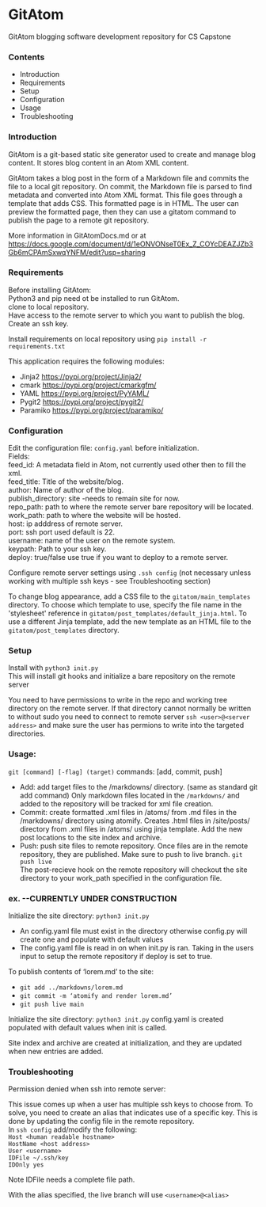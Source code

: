 # GitAtom
 GitAtom blogging software development repository for CS Capstone
 
 ### Contents
 * Introduction
 * Requirements
 * Setup
 * Configuration
 * Usage
 * Troubleshooting
 
### Introduction
GitAtom is a git-based static site generator used to create and manage blog content.  It stores blog content in an Atom XML content.

GitAtom takes a blog post in the form of a Markdown file and commits the file to a local git repository.  On commit, the Markdown file is parsed to find metadata and converted into Atom XML format.  This file goes through a template that adds CSS.  This formatted page is in HTML.  The user can preview the formatted page, then they can use a gitatom command to publish the page to a remote git repository.

More information in GitAtomDocs.md or at <https://docs.google.com/document/d/1eONVONseT0Ex_Z_COYcDEAZJZb3Gb6mCPAmSxwqYNFM/edit?usp=sharing>
 

### Requirements
Before installing GitAtom:  
Python3 and pip need ot be installed to run GitAtom.    
clone to local repository.   
Have access to the remote server to which you want to publish the blog.  
Create an ssh key.  

Install requirements on local repository using `pip install -r requirements.txt`  

This application requires the following modules:
* Jinja2 <https://pypi.org/project/Jinja2/>
* cmark <https://pypi.org/project/cmarkgfm/>
* YAML <https://pypi.org/project/PyYAML/>
* Pygit2 <https://pypi.org/project/pygit2/>
* Paramiko <https://pypi.org/project/paramiko/>

### Configuration
Edit the configuration file: `config.yaml` before initialization.  
Fields:   
feed_id: A metadata field in Atom, not currently used other then to fill the
xml.  
feed_title: Title of the website/blog.  
author: Name of author of the blog.   
publish_directory: site -needs to remain site for now.  
repo_path: path to where the remote server bare repository will be located.   
work_path: path to where the website will be hosted.  
host: ip adddress of remote server.   
port: ssh port used default is 22.   
username: name of the user on the remote system.  
keypath: Path to your ssh key.    
deploy: true/false use true if you want to deploy to a remote server.  

Configure remote server settings using `.ssh config`
(not necessary unless working with multiple ssh keys - see Troubleshooting section)

To change blog appearance, add a CSS file to the `gitatom/main_templates` directory.  To choose which template to use, specify the file name in the 'stylesheet' reference in `gitatom/post_templates/default_jinja.html`.  To use a different Jinja template, add the new template as an HTML file to the `gitatom/post_templates` directory.

### Setup
 
Install with `python3 init.py`  
This will install git hooks and initialize a bare repository on the remote
server
 
You need to have permissions to write in the repo and working tree directory on the
remote server.  If that directory cannot normally be written to without sudo you
need to  connect to remote server
`ssh <user>@<server address>` 
and make sure the user has permions to write into the targeted directories.

### Usage:
`git [command] [-flag] (target)`
commands: [add, commit, push]

- Add: add target files to the /markdowns/ directory.  (same as standard git add
  command) Only markdown files located in the `/markdowns/` and added to the
  repository will be tracked for xml file creation. 
- Commit: create formatted .xml files in /atoms/  from .md files in the /markdowns/ directory using atomify.  Creates .html files in /site/posts/ directory from .xml files in /atoms/ using jinja template.  Add the new post locations to the site index and archive.
- Push: push site files to remote repository.  Once files are in the remote
  repository, they are published.  Make sure to push to live branch. 
  `git push live`  
  The post-recieve hook on the remote repository will checkout the site
  directory to your work_path specified in the configuration file.  

### ex. --CURRENTLY UNDER CONSTRUCTION
Initialize the site directory:
`python3 init.py`

- An config.yaml file must exist in the directory otherwise config.py will create one and populate with default values
- The config.yaml file is read in on when init.py is ran. Taking in the users
  input to setup the remote repository if deploy is set to true.  


To publish contents of ‘lorem.md’ to the site:

- `git add ../markdowns/lorem.md`
- `git commit -m ‘atomify and render lorem.md’`
- `git push live main`

Initialize the site directory: `python3 init.py`
config.yaml is created populated with default values when init is called.

Site index and archive are created at initialization, and they are updated when new entries are added.

### Troubleshooting
Permission denied when ssh into remote server:

This issue comes up when a user has multiple ssh keys to choose from.  To solve, you need to create an alias that indicates use of a specific key.  This is done by updating the config file in the remote repository.  
In `ssh config`  add/modify the following:  
`Host <human readable hostname>`  
`HostName <host address>`  
`User <username>`  
`IDFile ~/.ssh/key`  
`IDOnly yes`  

Note IDFile needs a complete file path.

With the alias specified, the live branch will use `<username>@<alias>`




